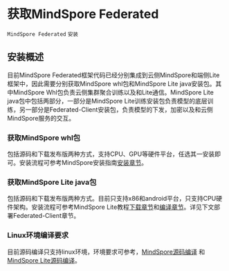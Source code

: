 # 获取MindSpore Federated

`MindSpore Federated` `安装`

## 安装概述

  目前MindSpore Federated框架代码已经分别集成到云侧MindSpore和端侧Lite框架中，因此需要分别获取MindSpore whl包和MindSpore Lite java安装包。其中MindSpore Whl包负责云侧集群聚合训练以及和Lite通信。MindSpore Lite java包中包括两部分，一部分是MindSpore Lite训练安装包负责模型的底层训练，另一部分是Federated-Client安装包，负责模型的下发，加密以及和云侧MindSpore服务的交互。

### 获取MindSpore whl包

  包括源码和下载发布版两种方式，支持CPU、GPU等硬件平台，任选其一安装即可。安装流程可参考MindSpore安装指南[安装章节](https://www.mindspore.cn/install)。

### 获取MindSpore Lite java包

  包括源码和下载发布版两种方式。目前只支持x86和android平台，只支持CPU硬件架构。安装流程可参考MindSpore Lite教程[下载章节](https://www.mindspore.cn/lite/docs/zh-CN/r1.3/use/downloads.html)和[编译章节](https://www.mindspore.cn/lite/docs/zh-CN/r1.3/use/build.html)。详见下文部署Federated-Client章节。

### Linux环境编译要求

  目前源码编译只支持linux环境，环境要求可参考，[MindSpore源码编译](https://www.mindspore.cn/install) 和[MindSpore Lite源码编译](https://www.mindspore.cn/lite/docs/zh-CN/r1.3/use/build.html)。
